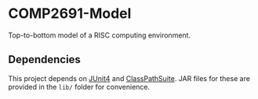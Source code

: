 # COMP2691-Model
Top-to-bottom model of a RISC computing environment.

## Dependencies

This project depends on [JUnit4](https://junit.org/junit4/) and
[ClassPathSuite](https://github.com/takari/takari-cpsuite). JAR files
for these are provided in the `lib/` folder for convenience.
